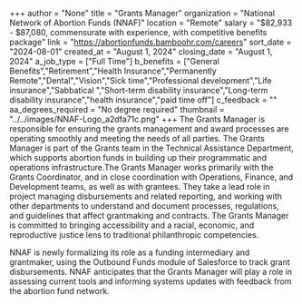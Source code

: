 +++
author = "None"
title = "Grants Manager"
organization = "National Network of Abortion Funds (NNAF)"
location = "Remote"
salary = "$82,933 - $87,080, commensurate with experience, with competitive benefits package"
link = "https://abortionfunds.bamboohr.com/careers"
sort_date = "2024-08-01"
created_at = "August 1, 2024"
closing_date = "August 1, 2024"
a_job_type = ["Full Time"]
b_benefits = ["General Benefits","Retirement","Health Insurance","Permanently Remote","Dental","Vision","Sick time","Professional development","Life insurance","Sabbatical ","Short-term disability insurance","Long-term disability insurance","health insurance","paid time off"]
c_feedback = ""
aa_degrees_required = "No degree required"
thumbnail = "../../images/NNAF-Logo_a2dfa71c.png"
+++
The Grants Manager is responsible for ensuring the grants management and award processes are operating smoothly and meeting the needs of all parties. The Grants Manager is part of the Grants team in the Technical Assistance Department, which supports abortion funds in building up their programmatic and operations infrastructure.The Grants Manager works primarily with the Grants Coordinator, and in close coordination with Operations, Finance, and Development teams, as well as with grantees. They take a lead role in project managing disbursements and related reporting, and working with other departments to understand and document processes, regulations, and guidelines that affect grantmaking and contracts. The Grants Manager is committed to bringing accessibility and a racial, economic, and reproductive justice lens to traditional philanthropic competencies.

NNAF is newly formalizing its role as a funding intermediary and grantmaker, using the Outbound Funds module of Salesforce to track grant disbursements. NNAF anticipates that the Grants Manager will play a role in assessing current tools and informing systems updates with feedback from the abortion fund network. 